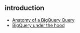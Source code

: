 ## introduction

- [Anatomy of a BigQuery Query](https://cloud.google.com/blog/products/bigquery/anatomy-of-a-bigquery-query)
- [BigQuery under the hood](https://cloud.google.com/blog/products/bigquery/bigquery-under-the-hood)
